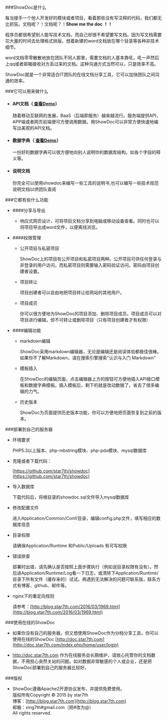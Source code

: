 ﻿###ShowDoc是什么

每当接手一个他人开发好的模块或者项目，看着那些没有写注释的代码，我们都无比抓狂。文档呢？！文档呢？！**Show me the doc  ！！**  
 
程序员都很希望别人能写技术文档，而自己却很不希望要写文档。因为写文档需要花大量的时间去处理格式排版，想着新建的word文档放在哪个目录等各种非技术细节。

word文档零零散散地放在团队不同人那里，需要文档的人基本靠吼，吼一声然后上qq或者邮箱接收对方丢过来的文档。这种沟通方式当然可以，只是效率不高。  
 
ShowDoc就是一个非常适合IT团队的在线文档分享工具，它可以加快团队之间沟通的效率。  

###它可以用来做什么

- #### API文档（ [查看Demo](http://doc.star7th.com/2)）

	随着移动互联网的发展，BaaS（后端即服务）越来越流行。服务端提供API，APP端或者网页前端便可方便调用数据。用ShowDoc可以非常方便快速地编写出美观的API文档。

- #### 数据字典（ [查看Demo](http://doc.star7th.com/1)）

	一份好的数据字典可以很方便地向别人说明你的数据库结构，如各个字段的释义等。

- #### 说明文档

	你完全可以使用showdoc来编写一些工具的说明书,也可以编写一些技术规范说明文档以供团队查阅

###它都有些什么功能

	
- ####分享与导出

	- 响应式网页设计，可将项目文档分享到电脑或移动设备查看。同时也可以将项目导出成word文件，以便离线浏览。

- ####权限管理
	- 公开项目与私密项目
		
		ShowDoc上的项目有公开项目和私密项目两种。公开项目可供任何登录与非登录的用户访问，而私密项目则需要输入密码验证访问。密码由项目创建者设置。
	
	- 项目转让
		
		项目创建者可以自由地把项目转让给网站的其他用户。
		
	- 项目成员
		
		你可以很方便地为ShowDoc的项目添加、删除项目成员。项目成员可以对项目进行编辑，但不可转让或删除项目（只有项目创建者才有权限）
- ####编辑功能
	- markdown编辑
		
		ShowDoc采用markdown编辑器，无论是编辑还是阅读体验都极佳很棒。如果你不了解Markdown，请在搜索引擎搜索"认识与入门 Markdown"
	
	- 模板插入
	
		在ShowDoc的编辑页面，点击编辑器上方的按钮可方便地插入API接口模板和数据字典模板。插入模板后，剩下的就是改动数据了，省去了很多编辑的力气。 
	
	- 历史版本
	
		ShowDoc为页面提供历史版本功能，你可以方便地把页面恢复到之前的版本。


###部署到自己的服务器

- 环境要求

	PHP5.3以上版本、php-mbstring模块、php-pdo模块、mysql数据库


- 克隆或者下载代码：

	[https://github.com/star7th/showdoc](https://github.com/star7th/showdoc)

- 导入数据库

	下载代码后，将根目录的showdoc.sql文件导入mysql数据库

- 修改配置文件

	进入Application/Common/Conf/目录，编辑config.php文件，填写相应的数据库信息

- 目录权限

	请确保Application/Runtime 和Public/Uploads 有可写权限

- 错误排查
	
	部署时出错，请先确认是否按照上面步骤执行（例如说目录权限有没有）。然后进Application/Runtime/Log看一下日志，或清除下Application/Runtime/目录下所有文件（缓存来的）试试。再遇到无法解决的问题可联系我，联系方式有博客、github、邮件等。

- nginx下的重定向规则
	
	请参考：[http://blog.star7th.com/2016/03/1969.html](http://blog.star7th.com/2016/03/1969.html)

###使用在线的ShowDoc

- 如果你没有自己的服务器，但又想使用ShowDoc作为分档分享工具，你可以使用在线的ShowDoc   [http://doc.star7th.com](http://doc.star7th.com/index.php/home/user/login)

- http://doc.star7th.com 作为在线服务会长期维护，请放心托管你的文档数据，不用担心突然关站的问题。如对数据非常敏感的个人或企业，还是把ShowDoc部署到自己的服务器比较好。

###版权

- ShowDoc遵循Apache2开源协议发布，并提供免费使用。  
版权所有Copyright © 2015 by star7th  
博客：[http://blog.star7th.com](http://blog.star7th.com)  
邮箱：xing7th#gmail.com（把#改为@）   
All rights reserved.